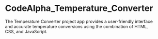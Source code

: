 # CodeAlpha_Temperature_Converter
The Temperature Converter project app provides a user-friendly interface and accurate temperature conversions using the combination of HTML, CSS, and JavaScript.
